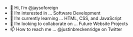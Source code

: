 - 👋 Hi, I’m @jaysoforeign
- 👀 I’m interested in ... Software Development 
- 🌱 I’m currently learning ... HTML, CSS, and JavaScript
- 💞️ I’m looking to collaborate on ... Future Website Projects 
- 📫 How to reach me ... @justinbreckenridge on Twitter 

<!---
jaysoforeign/jaysoforeign is a ✨ special ✨ repository because its `README.md` (this file) appears on your GitHub profile.
You can click the Preview link to take a look at your changes.
--->

